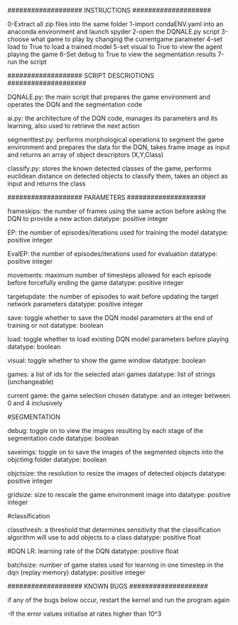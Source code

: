 
################### INSTRUCTIONS ####################

0-Extract all zip files into the same folder
1-import condaENV.yaml into an anaconda environment and launch spyder 
2-open the DQNALE.py script
3-choose what game to play by changing the currentgame parameter 
4-set load to True to load a trained model
5-set visual to True to view the agent playing the game
6-Set debug to True to view the segmentation results
7-run the script


################### SCRIPT DESCRIOTIONS ####################

DQNALE.py: the main script that prepares the game environment and operates the DQN and the segmentation code

ai.py: the architecture of the DQN code, manages its parameters and its learning, also used to retrieve the next action

segmenttest.py: performs morphological operations to segment the game environment and prepares the data for the DQN, takes frame image as input and returns an array of object descriptors (X,Y,Class)

classify.py: stores the known detected classes of the game, performs euclidean distance on detected objects to classify them, takes an object as input and returns the class

 
################### PARAMETERS ####################

frameskips: the number of frames using the same action before asking the DQN to provide a new action
datatype: positive integer

EP: the number of episodes/iterations used for training the model
datatype: positive integer

EvalEP: the number of episodes/iterations used for evaluation
datatype: positive integer

movements: maximum number of timesteps allowed for each episode before forcefully ending the game
datatype: positive integer

targetupdate: the number of episodes to wait before updating the target network parameters
datatype: positive integer

save: toggle whether to save the DQN model parameters at the end of training or not
datatype: boolean

load: toggle whether to load existing DQN model parameters before playing
datatype: boolean

visual: toggle whether to show the game window
datatype: boolean

games: a list of ids for the selected atari games
datatype: list of strings (unchangeable)

current game: the game selection chosen
datatype: and an integer between 0 and 4 inclusively 

#SEGMENTATION

debug: toggle on to view the images resulting by each stage of the segmentation code
datatype: boolean

saveimgs: toggle on to save the images of the segmented objects into the objctimg folder
datatype: boolean

objctsize: the resolution to resize the images of detected objects
datatype: positive integer 

gridsize: size to rescale the game environment image into
datatype: positive integer

#classification

classthresh: a threshold that determines sensitivity that the classification algorithm will use to add objects to a class
datatype: positive float

#DQN
LR: learning rate of the DQN
datatype: positive float

batchsize: number of game states used for learning in one timestep in the dqn (replay memory)
datatype: positive integer


################### KNOWN BUGS ####################

if any of the bugs below occur, restart the kernel and run the program again

-If the error values initialise at rates higher than 10^3

